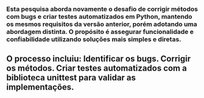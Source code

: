 ### Esta pesquisa aborda novamente o desafio de corrigir métodos com bugs e criar testes automatizados em Python, mantendo os mesmos requisitos da versão anterior, porém adotando uma abordagem distinta. O propósito é assegurar funcionalidade e confiabilidade utilizando soluções mais simples e diretas.

O processo incluiu:
Identificar os bugs.
Corrigir os métodos.
Criar testes automatizados com a biblioteca unittest para validar as implementações.
---
